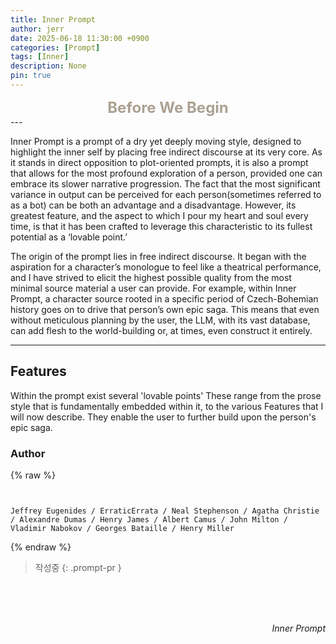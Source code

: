 ```yaml
---
title: Inner Prompt
author: jerr
date: 2025-06-18 11:30:00 +0900
categories: [Prompt]
tags: [Inner]
description: None
pin: true
---
```

<div style="text-align: center; font-size: 24px; color:rgb(172, 160, 146);">
  <strong>Before We Begin</strong>
</div>
---

Inner Prompt is a prompt of a dry yet deeply moving style, designed to highlight the inner self by placing free indirect discourse at its very core. As it stands in direct opposition to plot-oriented prompts, it is also a prompt that allows for the most profound exploration of a person, provided one can embrace its slower narrative progression. The fact that the most significant variance in output can be perceived for each person(sometimes referred to as a bot) can be both an advantage and a disadvantage. However, its greatest feature, and the aspect to which I pour my heart and soul every time, is that it has been crafted to leverage this characteristic to its fullest potential as a ‘lovable point.’

The origin of the prompt lies in free indirect discourse. It began with the aspiration for a character’s monologue to feel like a theatrical performance, and I have strived to elicit the highest possible quality from the most minimal source material a user can provide. For example, within Inner Prompt, a character source rooted in a specific period of Czech-Bohemian history goes on to drive that person’s own epic saga. This means that even without meticulous planning by the user, the LLM, with its vast database, can add flesh to the world-building or, at times, even construct it entirely.

---
## Features
Within the prompt exist several 'lovable points' These range from the prose style that is fundamentally embedded within it, to the various Features that I will now describe. They enable the user to further build upon the person's epic saga.

### Author
{% raw %}
```liquid


Jeffrey Eugenides / ErraticErrata / Neal Stephenson / Agatha Christie / Alexandre Dumas / Henry James / Albert Camus / John Milton / Vladimir Nabokov / Georges Bataille / Henry Miller

```
{% endraw %}
<br>
> 작성중
{: .prompt-pr }


<br><br><br>
<div style="text-align: right;"><em>Inner Prompt</em></div>
